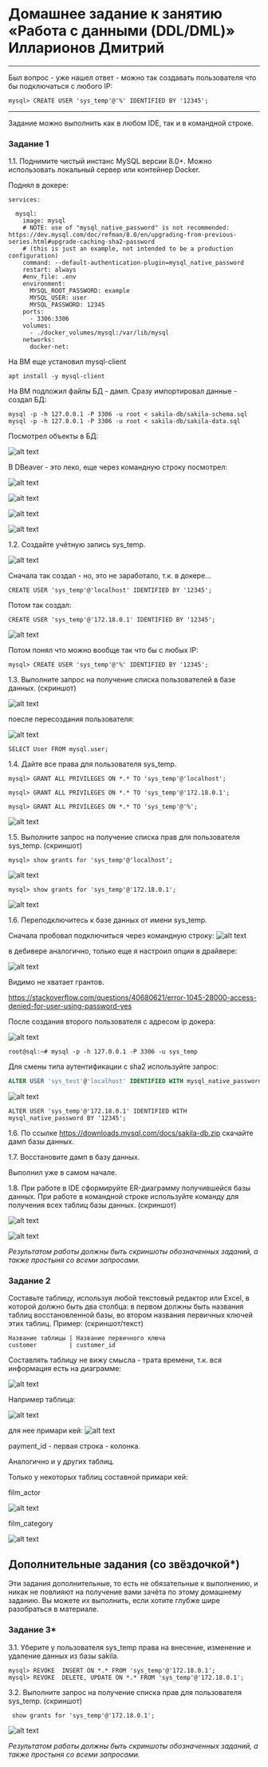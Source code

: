 # Домашнее задание к занятию «Работа с данными (DDL/DML)» Илларионов Дмитрий

---

Был вопрос - уже нашел ответ - можно так создавать пользователя что бы подключаться с любого IP:

```
mysql> CREATE USER 'sys_temp'@'%' IDENTIFIED BY '12345';
```

---

Задание можно выполнить как в любом IDE, так и в командной строке.

### Задание 1

1.1. Поднимите чистый инстанс MySQL версии 8.0+. Можно использовать локальный сервер или контейнер Docker.

Поднял в докере:

```
services:

  mysql:
    image: mysql
    # NOTE: use of "mysql_native_password" is not recommended: https://dev.mysql.com/doc/refman/8.0/en/upgrading-from-previous-series.html#upgrade-caching-sha2-password
    # (this is just an example, not intended to be a production configuration)
    command: --default-authentication-plugin=mysql_native_password
    restart: always
    #env_file: .env
    environment:
      MYSQL_ROOT_PASSWORD: example
      MYSQL_USER: user
      MYSQL_PASSWORD: 12345
    ports:
      - 3306:3306
    volumes:
      - ./docker_volumes/mysql:/var/lib/mysql
    networks:
      docker-net:
```

На ВМ еще установил mysql-client

```
apt install -y mysql-client
```

На ВМ подложил файлы БД - дамп.
Сразу импортировал данные - создал БД:

```
mysql -p -h 127.0.0.1 -P 3306 -u root < sakila-db/sakila-schema.sql
mysql -p -h 127.0.0.1 -P 3306 -u root < sakila-db/sakila-data.sql
```

Посмотрел объекты в БД:

![alt text](image.png)

В DBeaver - это леко, еще через командную строку посмотрел:

![alt text](image-1.png)

![alt text](image-2.png)

![alt text](image-3.png)

![alt text](image-4.png)

1.2. Создайте учётную запись sys_temp. 

![alt text](image-5.png)


Сначала так создал - но, это не заработало, т.к. в докере...
```
CREATE USER 'sys_temp'@'localhost' IDENTIFIED BY '12345';

```
Потом так создал:

```
CREATE USER 'sys_temp'@'172.18.0.1' IDENTIFIED BY '12345';
```
![alt text](image-11.png)


Потом понял что можно вообще так что бы с любых IP:

```
mysql> CREATE USER 'sys_temp'@'%' IDENTIFIED BY '12345';
```


1.3. Выполните запрос на получение списка пользователей в базе данных. (скриншот)

![alt text](image-6.png)

поесле пересоздания пользователя:

![alt text](image-12.png)

```
SELECT User FROM mysql.user;
```

1.4. Дайте все права для пользователя sys_temp. 

```
mysql> GRANT ALL PRIVILEGES ON *.* TO 'sys_temp'@'localhost';
```

```
mysql> GRANT ALL PRIVILEGES ON *.* TO 'sys_temp'@'172.18.0.1';
```
```
mysql> GRANT ALL PRIVILEGES ON *.* TO 'sys_temp'@'%';
```


![alt text](image-7.png)

1.5. Выполните запрос на получение списка прав для пользователя sys_temp. (скриншот)

```
mysql> show grants for 'sys_temp'@'localhost';
```

![alt text](image-8.png)

```
mysql> show grants for 'sys_temp'@'172.18.0.1';
```

![alt text](image-13.png)

1.6. Переподключитесь к базе данных от имени sys_temp.

Сначала пробовал подключиться через командную строку:
![alt text](image-9.png)

в дебивере аналогично, только еще я настроил опции в драйвере:

![alt text](image-10.png)

Видимо не хватает грантов.

https://stackoverflow.com/questions/40680621/error-1045-28000-access-denied-for-user-using-password-yes

После создания второго пользователя с адресом ip докера:

![alt text](image-14.png)

```
root@sql:~# mysql -p -h 127.0.0.1 -P 3306 -u sys_temp
```

Для смены типа аутентификации с sha2 используйте запрос: 
```sql
ALTER USER 'sys_test'@'localhost' IDENTIFIED WITH mysql_native_password BY 'password';
```

![alt text](image-15.png)

```
ALTER USER 'sys_temp'@'172.18.0.1' IDENTIFIED WITH mysql_native_password BY '12345';
```


1.6. По ссылке https://downloads.mysql.com/docs/sakila-db.zip скачайте дамп базы данных.

1.7. Восстановите дамп в базу данных.

Выполнил уже в самом начале.

1.8. При работе в IDE сформируйте ER-диаграмму получившейся базы данных. При работе в командной строке используйте команду для получения всех таблиц базы данных. (скриншот)

![alt text](image-16.png)

![alt text](image-17.png)

*Результатом работы должны быть скриншоты обозначенных заданий, а также простыня со всеми запросами.*



### Задание 2
Составьте таблицу, используя любой текстовый редактор или Excel, в которой должно быть два столбца: в первом должны быть названия таблиц восстановленной базы, во втором названия первичных ключей этих таблиц. Пример: (скриншот/текст)

```
Название таблицы | Название первичного ключа
customer         | customer_id
```

Составлять таблицу не вижу смысла - трата времени, т.к. вся информация есть на диаграмме:

![alt text](image-18.png)

Например таблица:

![alt text](image-19.png)

для нее примари кей:
![alt text](image-20.png)

payment_id  - первая строка - колонка.

Аналогично и у других таблиц.

Только у некоторых таблиц составной примари кей:

film_actor

![alt text](image-22.png)

film_category

![alt text](image-23.png)



## Дополнительные задания (со звёздочкой*)
Эти задания дополнительные, то есть не обязательные к выполнению, и никак не повлияют на получение вами зачёта по этому домашнему заданию. Вы можете их выполнить, если хотите глубже шире разобраться в материале.

### Задание 3*
3.1. Уберите у пользователя sys_temp права на внесение, изменение и удаление данных из базы sakila.

```
mysql> REVOKE  INSERT ON *.* FROM 'sys_temp'@'172.18.0.1';
mysql> REVOKE  DELETE, UPDATE ON *.* FROM 'sys_temp'@'172.18.0.1';
```

3.2. Выполните запрос на получение списка прав для пользователя sys_temp. (скриншот)

```
 show grants for 'sys_temp'@'172.18.0.1';
```


![alt text](image-21.png)

*Результатом работы должны быть скриншоты обозначенных заданий, а также простыня со всеми запросами.*



